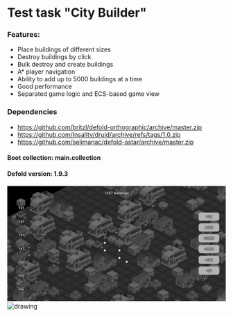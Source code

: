 # Test task "City Builder"

### Features:

- Place buildings of different sizes
- Destroy buildings by click
- Bulk destroy and create buildings
- A\* player navigation
- Ability to add up to 5000 buildings at a time
- Good performance
- Separated game logic and ECS-based game view 

### Dependencies

- https://github.com/britzl/defold-orthographic/archive/master.zip
- https://github.com/Insality/druid/archive/refs/tags/1.0.zip
- https://github.com/selimanac/defold-astar/archive/master.zip

#### Boot collection: main.collection
#### Defold version: 1.9.3

<img src="./readme/image_2024-12-01_00-58-50.png" alt="drawing" width="800"/>
<img src="./readme/image_2024-12-01_00-59-36.png" alt="drawing" width="800"/>
